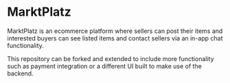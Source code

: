 # MarktPlatz
MarktPlatz is an ecommerce platform where sellers can post their items and interested buyers can see listed items and contact sellers via an in-app chat functionality.

This repository can be forked and extended to include more functionality such as payment integration or a different UI built to make use of the backend.
